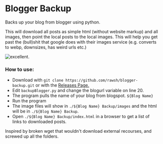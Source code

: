 # Blogger Backup

Backs up your blog from blogger using python.

This will download all posts as simple html (without website markup) and all images, then point the local posts to the local images. This will help you get past the (bull)shit that google does with their images service (e.g. converts to webp, downsizes, has weird urls etc.)

![excellent.](http://i.cubeupload.com/MnHkzk.png)

### How to use:

- Download with `git clone https://github.com/rawsh/blogger-backup.git` or with the [Releases Page.](https://github.com/rawsh/blogger-backup/releases)
- Edit `backupBlogger.py` and change the blogurl variable on line 20.
- The program pulls the name of your blog from blogspot. `${Blog Name}`
- Run the program
- The image files will show in `./${Blog Name} Backup/images` and the html will be in `./${Blog Name} Backup`.
- Open `./${Blog Name} Backup/index.html` in a browser to get a list of links to downloaded posts.

Inspired by broken wget that wouldn't download external recourses, and screwed up all the folders.
